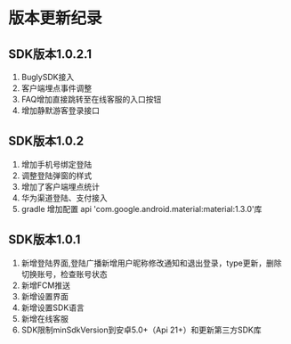 
# 版本更新纪录
  
## SDK版本1.0.2.1  
1. BuglySDK接入 
2. 客户端埋点事件调整 
3. FAQ增加直接跳转至在线客服的入口按钮 
4. 增加静默游客登录接口
## SDK版本1.0.2 
1. 增加手机号绑定登陆 
2. 调整登陆弹窗的样式 
3. 增加了客户端埋点统计 
4. 华为渠道登陆、支付接入 
5. gradle 增加配置 api 'com.google.android.material:material:1.3.0'库
## SDK版本1.0.1 
1. 新增登陆界面,登陆广播新增用户昵称修改通知和退出登录，type更新，删除切换账号，检查账号状态
2. 新增FCM推送
3. 新增设置界面
4. 新增设置SDK语言
5. 新增在线客服
6. SDK限制minSdkVersion到安卓5.0+（Api 21+）和更新第三方SDK库

